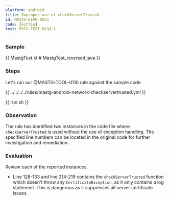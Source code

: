 ```yaml
---
platform: android
title: Improper use of checkServerTrusted
id: MASTG-DEMO-0033
code: [kotlin]
test: MSTG-TEST-0234-1
---
```


### Sample

{{ MastgTest.kt # MastgTest_reversed.java }}

### Steps

Let's run our @MASTG-TOOL-0110 rule against the sample code.

{{ ../../../../rules/mastg-android-network-checkservertrusted.yml }}

{{ run.sh }}

### Observation

The rule has identified two instances in the code file where `checkServerTrusted` is used without the use of exception handling. The specified line numbers can be located in the original code for further investigation and remediation.

### Evaluation

Review each of the reported instances.

- Line 128-133 and line 214-219 contains the `checkServerTrusted` function which doesn't throw any `CertificateException`, as it only contains a log statement. This is dangerous as it suppresses all server certificate issues.
